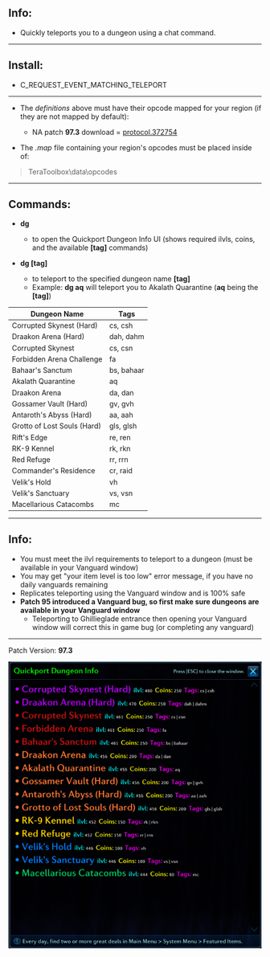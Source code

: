## Info:

- Quickly teleports you to a dungeon using a chat command.

---

## Install:

- C_REQUEST_EVENT_MATCHING_TELEPORT

---
- The *definitions* above must have their opcode mapped for your region (if they are not mapped by default):
  - NA patch **97.3** download = [protocol.372754](https://github.com/TerableMods/OP-codez)

- The *.map* file containing your region's opcodes must be placed inside of:
> TeraToolbox\data\opcodes

---

## Commands:

- **dg**
  - to open the Quickport Dungeon Info UI (shows required ilvls, coins, and the available **[tag]** commands)

- **dg [tag]**
  - to teleport to the specified dungeon name  **[tag]**
  - Example: **dg aq** will teleport you to Akalath Quarantine (**aq** being the **[tag]**)

|        Dungeon Name         |    Tags    |
| ----------------------------|------------|
| Corrupted Skynest (Hard)    | cs, csh    |
| Draakon Arena (Hard)        | dah, dahm  |
| Corrupted Skynest           | cs, csn    |
| Forbidden Arena Challenge   | fa         |
| Bahaar's Sanctum            | bs, bahaar |
| Akalath Quarantine          | aq         |
| Draakon Arena               | da, dan    |
| Gossamer Vault (Hard)       | gv, gvh    |
| Antaroth's Abyss (Hard)     | aa, aah    |
| Grotto of Lost Souls (Hard) | gls, glsh  |
| Rift's Edge                 | re, ren    |
| RK-9 Kennel                 | rk, rkn    |
| Red Refuge                  | rr, rrn    |
| Commander's Residence       | cr, raid   |
| Velik's Hold                | vh         |
| Velik's Sanctuary           | vs, vsn    |
| Macellarious Catacombs      | mc         |

---

## Info:

- You must meet the ilvl requirements to teleport to a dungeon (must be available in your Vanguard window)
- You may get "your item level is too low" error message, if you have no daily vanguards remaining
- Replicates teleporting using the Vanguard window and is 100% safe
- **Patch 95 introduced a Vanguard bug, so first make sure dungeons are available in your Vanguard window**
  - Teleporting to Ghillieglade entrance then opening your Vanguard window will correct this in game bug (or completing any vanguard)
---

Patch Version: **97.3**

![UI](/ui.png)
